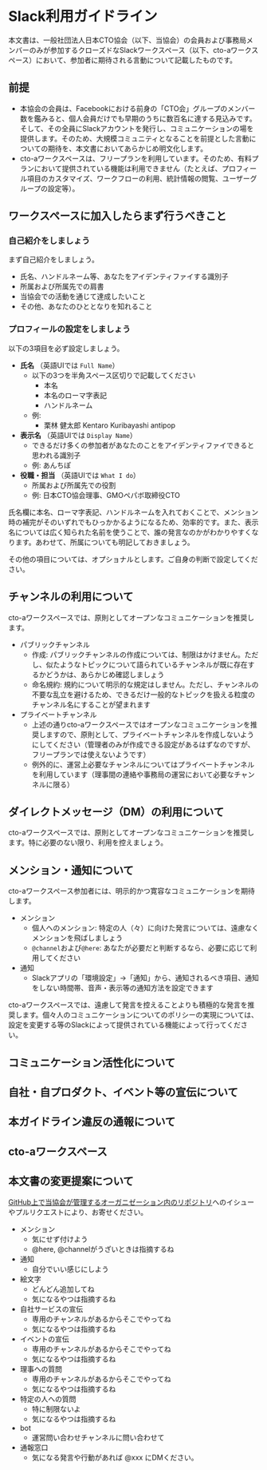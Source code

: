 # Slack利用ガイドライン

本文書は、一般社団法人日本CTO協会（以下、当協会）の会員および事務局メンバーのみが参加するクローズドなSlackワークスペース（以下、cto-aワークスペース）において、参加者に期待される言動について記載したものです。

## 前提

* 本協会の会員は、Facebookにおける前身の「CTO会」グループのメンバー数を鑑みると、個人会員だけでも早期のうちに数百名に達する見込みです。そして、その全員にSlackアカウントを発行し、コミュニケーションの場を提供します。そのため、大規模コミュニティとなることを前提とした言動についての期待を、本文書においてあらかじめ明文化します。
* cto-aワークスペースは、フリープランを利用しています。そのため、有料プランにおいて提供されている機能は利用できません（たとえば、プロフィール項目のカスタマイズ、ワークフローの利用、統計情報の閲覧、ユーザーグループの設定等）。

## ワークスペースに加入したらまず行うべきこと

### 自己紹介をしましょう

まず自己紹介をしましょう。

* 氏名、ハンドルネーム等、あなたをアイデンティファイする識別子
* 所属および所属先での肩書
* 当協会での活動を通じて達成したいこと
* その他、あなたのひととなりを知れること

### プロフィールの設定をしましょう

以下の3項目を必ず設定しましょう。

* **氏名** （英語UIでは `Full Name`）
  * 以下の3つを半角スペース区切りで記載してください
    * 本名
    * 本名のローマ字表記
    * ハンドルネーム
  * 例:
    * 栗林 健太郎 Kentaro Kuribayashi antipop
* **表示名** （英語UIでは `Display Name`）
  * できるだけ多くの参加者があなたのことをアイデンティファイできると思われる識別子
  * 例: あんちぽ
* **役職・担当** （英語UIでは `What I do`）
  * 所属および所属先での役割
  * 例: 日本CTO協会理事、GMOペパボ取締役CTO

氏名欄に本名、ローマ字表記、ハンドルネームを入れておくことで、メンション時の補完がそのいずれでもひっかかるようになるため、効率的です。また、表示名については広く知られた名前を使うことで、誰の発言なのかがわかりやすくなります。あわせて、所属についても明記しておきましょう。

その他の項目については、オプショナルとします。ご自身の判断で設定してください。

## チャンネルの利用について

cto-aワークスペースでは、原則としてオープンなコミュニケーションを推奨します。

* パブリックチャンネル
  * 作成: パブリックチャンネルの作成については、制限はかけません。ただし、似たようなトピックについて語られているチャンネルが既に存在するかどうかは、あらかじめ確認しましょう
  * 命名規約: 規約について明示的な規定はしません。ただし、チャンネルの不要な乱立を避けるため、できるだけ一般的なトピックを扱える粒度のチャンネル名にすることが望まれます
* プライベートチャンネル
  * 上述の通りcto-aワークスペースではオープンなコミュニケーションを推奨しますので、原則として、プライベートチャンネルを作成しないようにしてください（管理者のみが作成できる設定があるはずなのですが、フリープランでは使えないようです）
  * 例外的に、運営上必要なチャンネルについてはプライベートチャンネルを利用しています（理事間の連絡や事務局の運営において必要なチャンネルに限る）

## ダイレクトメッセージ（DM）の利用について

cto-aワークスペースでは、原則としてオープンなコミュニケーションを推奨します。特に必要のない限り、利用を控えましょう。

## メンション・通知について

cto-aワークスペース参加者には、明示的かつ寛容なコミュニケーションを期待します。

* メンション
  * 個人へのメンション: 特定の人（々）に向けた発言については、遠慮なくメンションを飛ばしましょう
  * `@channel`および`@here`: あなたが必要だと判断するなら、必要に応じて利用してください
* 通知
  * Slackアプリの「環境設定」→「通知」から、通知されるべき項目、通知をしない時間帯、音声・表示等の通知方法を設定できます

cto-aワークスペースでは、遠慮して発言を控えることよりも積極的な発言を推奨します。個々人のコミュニケーションについてのポリシーの実現については、設定を変更する等のSlackによって提供されている機能によって行ってください。

## コミュニケーション活性化について

## 自社・自プロダクト、イベント等の宣伝について

## 本ガイドライン違反の通報について

## cto-aワークスペース

## 本文書の変更提案について

[GitHub上で当協会が管理するオーガニゼーション内のリポジトリ](https://github.com/cto-a/membership-documents)へのイシューやプルリクエストにより、お寄せください。




- メンション
  - 気にせず付けよう
  - @here, @channelがうざいときは指摘するね
- 通知
  - 自分でいい感じにしよう
- 絵文字
  - どんどん追加してね
  - 気になるやつは指摘するね
- 自社サービスの宣伝
  - 専用のチャンネルがあるからそこでやってね
  - 気になるやつは指摘するね
- イベントの宣伝
  - 専用のチャンネルがあるからそこでやってね
  - 気になるやつは指摘するね
- 理事への質問
  - 専用のチャンネルがあるからそこでやってね
  - 気になるやつは指摘するね
- 特定の人への質問
  - 特に制限ないよ
  - 気になるやつは指摘するね
- bot
  - 運営問い合わせチャンネルに問い合わせて
- 通報窓口
  - 気になる発言や行動があれば @xxx にDMください。
